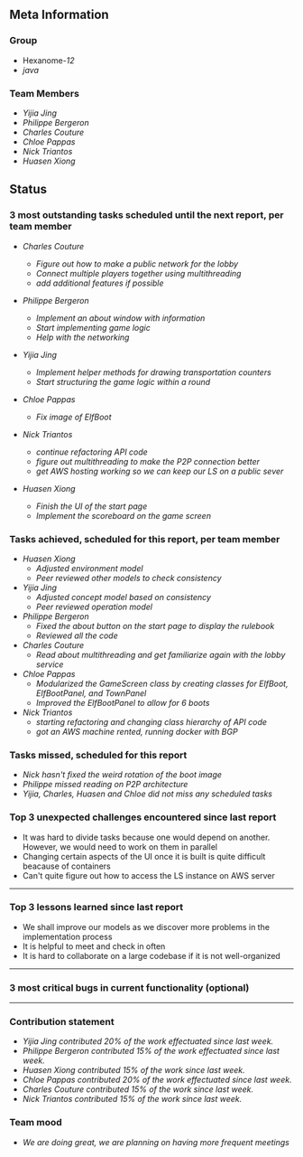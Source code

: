 ## Meta Information

### Group

 * Hexanome-*12*
 * *java*

### Team Members

 * *Yijia Jing*
 * *Philippe Bergeron*
 * *Charles Couture*
 * *Chloe Pappas*
 * *Nick Triantos*
 * *Huasen Xiong*

## Status

### 3 most outstanding tasks scheduled until the next report, per team member

 * *Charles Couture*
   * *Figure out how to make a public network for the lobby*
   * *Connect multiple players together using multithreading*
    * *add additional features if possible*
 * *Philippe Bergeron*
   * *Implement an about window with information*
    * *Start implementing game logic*
    * *Help with the networking*
 * *Yijia Jing*
   * *Implement helper methods for drawing transportation counters*
   * *Start structuring the game logic within a round*
 * *Chloe Pappas*
   * *Fix image of ElfBoot*
 * *Nick Triantos*
   * *continue refactoring API code*
    * *figure out multithreading to make the P2P connection better*
    * *get AWS hosting working so we can keep our LS on a public sever*

 * *Huasen Xiong*
   * *Finish the UI of the start page*
   * *Implement the scoreboard on the game screen*


### Tasks achieved, scheduled for this report, per team member


 * *Huasen Xiong*
   * *Adjusted environment model*
   * *Peer reviewed other models to check consistency*
 * *Yijia Jing*
   * *Adjusted concept model based on consistency*
   * *Peer reviewed operation model*
 * *Philippe Bergeron*
   * *Fixed the about button on the start page to display the rulebook*
   * *Reviewed all the code* 
*  *Charles Couture*
   * *Read about multithreading and get familiarize again with the lobby service*
*  *Chloe Pappas*
   * *Modularized the GameScreen class by creating classes for ElfBoot, ElfBootPanel, and TownPanel*
   * *Improved the ElfBootPanel to allow for 6 boots*
*  *Nick Triantos*
   * *starting refactoring and changing class hierarchy of API code*
    * *got an AWS machine rented, running docker with BGP*


### Tasks missed, scheduled for this report
 * *Nick hasn't fixed the weird rotation of the boot image*
 * *Philippe missed reading on P2P architecture*
 * *Yijia, Charles, Huasen and Chloe did not miss any scheduled tasks*


### Top 3 unexpected challenges encountered since last report

 * It was hard to divide tasks because one would depend on another. However, we would need to work on them in parallel 
 * Changing certain aspects of the UI once it is built is quite difficult beacause of containers
 * Can't quite figure out how to access the LS instance on AWS server
 * **


### Top 3 lessons learned since last report

 * We shall improve our models as we discover more problems in the implementation process
 * It is helpful to meet and check in often
 * It is hard to collaborate on a large codebase if it is not well-organized
 * **

### 3 most critical bugs in current functionality (optional)
* **

### Contribution statement

 * *Yijia Jing contributed 20% of the work effectuated since last week.*
 * *Philippe Bergeron contributed 15% of the work effectuated since last week.*
 * *Huasen Xiong contributed 15% of the work since last week.*  
 * *Chloe Pappas contributed 20% of the work effectuated since last week.*
 * *Charles Couture contributed 15% of the work since last week.*
 * *Nick Triantos contributed 15% of the work since last week.*

### Team mood

 * *We are doing great, we are planning on having more frequent meetings*
